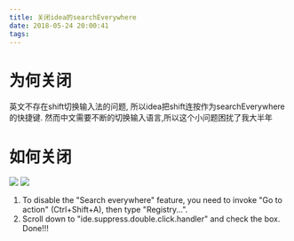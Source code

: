```yaml
---
title: 关闭idea的searchEverywhere
date: 2018-05-24 20:00:41
tags:
---
```

# 为何关闭
英文不存在shift切换输入法的问题, 所以idea把shift连按作为searchEverywhere的快捷键. 然而中文需要不断的切换输入语言,所以这个小问题困扰了我大半年
# 如何关闭
![](https://i.stack.imgur.com/thuZP.png)
![](https://i.stack.imgur.com/v59wL.png)
1. To disable the "Search everywhere" feature, you need to invoke "Go to action" (Ctrl+Shift+A), then type "Registry...".
2. Scroll down to "ide.suppress.double.click.handler" and check the box.
Done!!!